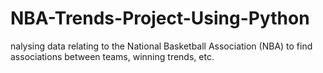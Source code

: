 # NBA-Trends-Project-Using-Python
nalysing data relating to the National Basketball Association (NBA) to find associations between teams, winning trends, etc.
